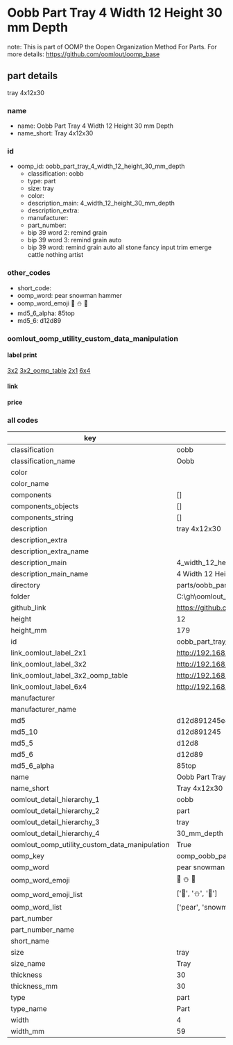 # Oobb Part Tray 4 Width 12 Height 30 mm Depth  

note: This is part of OOMP the Oopen Organization Method For Parts. For more details: https://github.com/oomlout/oomp_base

##  part details
  



tray 4x12x30



### name
* name: Oobb Part Tray 4 Width 12 Height 30 mm Depth
* name_short: Tray 4x12x30 
### id
* oomp_id: oobb_part_tray_4_width_12_height_30_mm_depth
  * classification: oobb
  * type: part
  * size: tray
  * color: 
  * description_main: 4_width_12_height_30_mm_depth
  * description_extra: 
  * manufacturer: 
  * part_number: 
  * bip 39 word 2: remind grain
  * bip 39 word 3: remind grain auto
  * bip 39 word: remind grain auto all stone fancy input trim emerge cattle nothing artist

### other_codes
* short_code: 
* oomp_word: pear snowman hammer
* oomp_word_emoji :pear: :snowman: :hammer:
* md5_6_alpha: 85top
* md5_6: d12d89






### oomlout_oomp_utility_custom_data_manipulation
#### label print
[3x2](http://192.168.1.245:1112/?label=oomp%2085top)
[3x2_oomp_table](http://192.168.1.108:1112/?label=oomp%2085top)
[2x1](http://192.168.1.242:1112/?label=oomp%2085top)
[6x4](http://192.168.1.55:1112/?label=oomp%2085top)    

#### link

                              

#### price







### all codes 
| key | value |  
| --- | --- |  
| classification | oobb |  
| classification_name | Oobb |  
| color |  |  
| color_name |  |  
| components | [] |  
| components_objects | [] |  
| components_string | [] |  
| description | tray 4x12x30 |  
| description_extra |  |  
| description_extra_name |  |  
| description_main | 4_width_12_height_30_mm_depth |  
| description_main_name | 4 Width 12 Height 30 mm Depth |  
| directory | parts/oobb_part_tray_4_width_12_height_30_mm_depth |  
| folder | C:\gh\oomlout_oobb_version_4_generated_parts\parts\oobb_part_tray_4_width_12_height_30_mm_depth |  
| github_link | https://github.com/oomlout/oomlout_oomp_part_src/tree/main/parts/oobb_part_tray_4_width_12_height_30_mm_depth |  
| height | 12 |  
| height_mm | 179 |  
| id | oobb_part_tray_4_width_12_height_30_mm_depth |  
| link_oomlout_label_2x1 | http://192.168.1.242:1112/?label=oomp%2085top |  
| link_oomlout_label_3x2 | http://192.168.1.245:1112/?label=oomp%2085top |  
| link_oomlout_label_3x2_oomp_table | http://192.168.1.108:1112/?label=oomp%2085top |  
| link_oomlout_label_6x4 | http://192.168.1.55:1112/?label=oomp%2085top |  
| manufacturer |  |  
| manufacturer_name |  |  
| md5 | d12d891245e8ae954beb20661f1965ae |  
| md5_10 | d12d891245 |  
| md5_5 | d12d8 |  
| md5_6 | d12d89 |  
| md5_6_alpha | 85top |  
| name | Oobb Part Tray 4 Width 12 Height 30 mm Depth |  
| name_short | Tray 4x12x30  |  
| oomlout_detail_hierarchy_1 | oobb |  
| oomlout_detail_hierarchy_2 | part |  
| oomlout_detail_hierarchy_3 | tray |  
| oomlout_detail_hierarchy_4 | 30_mm_depth |  
| oomlout_oomp_utility_custom_data_manipulation | True |  
| oomp_key | oomp_oobb_part_tray_4_width_12_height_30_mm_depth |  
| oomp_word | pear snowman hammer |  
| oomp_word_emoji | :pear: :snowman: :hammer: |  
| oomp_word_emoji_list | [':pear:', ':snowman:', ':hammer:'] |  
| oomp_word_list | ['pear', 'snowman', 'hammer'] |  
| part_number |  |  
| part_number_name |  |  
| short_name |  |  
| size | tray |  
| size_name | Tray |  
| thickness | 30 |  
| thickness_mm | 30 |  
| type | part |  
| type_name | Part |  
| width | 4 |  
| width_mm | 59 |  
